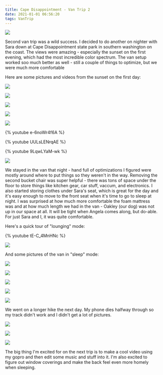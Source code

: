 ```yaml
---
title: Cape Disappointment - Van Trip 2
date: 2021-01-01 06:56:20
tags: VanTrip
---
```



![](trail-and-sunset.jpg)

Second van trip was a wild success. I decided to do another on nighter with Sara down at Cape Disappointment state park in southern washington on the coast. The views were amazing - especially the sunset on the first evening, which had the most incredible color spectrum. The van setup worked soo much better as well - still a couple of things to optimize, but we were much more comfortable


Here are some pictures and videos from the sunset on the first day:

![](sara-and-sunset1.jpg)

![](sara-and-sunset2.jpg)

![](sara-and-sunset3.jpg)

![](sara-and-sunset4.jpg)

![](sunset-alone.jpg)

{% youtube e-6noWr4f6A %}

{% youtube UULsLENrqAE %}

{% youtube 9LqwLYaM-wk %}

![](bunker.jpg)

We stayed in the van that night - hand full of optimizations I figured were mostly around where to put things so they weren't in the way. Removing the second bucket chair was super helpful - there was tons of space under the floor to store things like kitchen gear, car stuff, vaccum, and electronics. I also started storing clothes under Sara's seat, which is great for the day and it's easy enough to move to the front seat when it's time to go to sleep at night. I was surprised at how much more comfortable the foam mattress was and at how much length we had in the van - Oakley (our dog) was not up in our space at all. It will be tight when Angela comes along, but do-able. For just Sara and I, it was quite comfortable.

Here's a quick tour of "lounging" mode:

{% youtube tE-C_4MnHNc %}

![](sara-lounge.jpg)

And some pictures of the van in "sleep" mode:

![](sleep-mode1.jpg)

![](sleep-mode3.jpg)

![](sleep-mode4.jpg)

![](sleep-mode5.jpg)

![](sleep-mode6.jpg)

We went on a longer hike the next day. My phone dies halfway through so my track didn't work and I didn't get a lot of pictures.

![](trail.jpg)

![](lizard-on-trail.jpg)

![](sara-and-oakley-hiking.jpg)

The big thing I'm excited for on the next trip is to make a cool video using my gopro and then edit some music and stuff into it. I'm also excited to figure out window coverings and make the back feel even more homely when sleeping.






